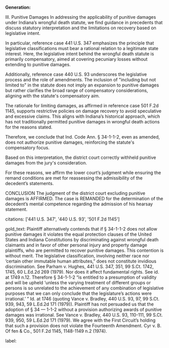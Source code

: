 **Generation:**

III.
Punitive Damages
In addressing the applicability of punitive damages under Indiana’s wrongful death statute, we find guidance in precedents that discuss statutory interpretation and the limitations on recovery based on legislative intent.

In particular, reference case 441 U.S. 347 emphasizes the principle that legislative classifications must bear a rational relation to a legitimate state interest. Here, the legislative intent behind the wrongful death statute is primarily compensatory, aimed at covering pecuniary losses without extending to punitive damages.

Additionally, reference case 440 U.S. 93 underscores the legislative process and the role of amendments. The inclusion of "including but not limited to" in the statute does not imply an expansion to punitive damages but rather clarifies the broad range of compensatory considerations, aligning with the statute's compensatory aim.

The rationale for limiting damages, as affirmed in reference case 501 F.2d 1145, supports restrictive policies on damage recovery to avoid speculative and excessive claims. This aligns with Indiana’s historical approach, which has not traditionally permitted punitive damages in wrongful death actions for the reasons stated.

Therefore, we conclude that Ind. Code Ann. § 34-1-1-2, even as amended, does not authorize punitive damages, reinforcing the statute's compensatory focus.

Based on this interpretation, the district court correctly withheld punitive damages from the jury's consideration.

For these reasons, we affirm the lower court’s judgment while ensuring the remand conditions are met for reassessing the admissibility of the decedent’s statements.

CONCLUSION
The judgment of the district court excluding punitive damages is AFFIRMED. The case is REMANDED for the determination of the decedent’s mental competence regarding the admission of his hearsay statement.

citations: ['441 U.S. 347', '440 U.S. 93', '501 F.2d 1145']

gold_text: Plaintiff alternatively contends that if § 34-1-1-2 does not allow punitive damages it violates the equal protection clauses of the United States and Indiana Constitutions by discriminating against wrongful death claimants and in favor of other personal injury and property damage plaintiffs, who are permitted to recover punitive damages. This contention is without merit. The legislative classification, involving neither race nor ‘certain other immutable human attributes,” does not constitute invidious discrimination. See Parham v. Hughes, 441 U.S. 347, 351, 99 S.Ct. 1742, 1745, 60 L.Ed.2d 269 (1979). Nor does it affect fundamental rights. See id. at 1749 n.12. Therefore § 34-1-1-2 “is entitled to a presumption of validity and will be upheld ‘unless the varying treatment of different groups or persons is so unrelated to the achievement of any combination of legislative purposes that we can only conclude that the legislature’s actions were irrational.’ ” Id. at 1746 (quoting Vance v. Bradley, 440 U.S. 93, 97, 99 S.Ct. 939, 943, 59 L.Ed.2d 171 (1979)). Plaintiff has not persuaded us that the adoption of § 34 — 1-1-2 without a provision authorizing awards of punitive damages was irrational. See Vance v. Bradley, 440 U.S. 93, 110-111, 99 S.Ct. 939, 950, 59 L.Ed.2d 171 (1979). We agree with the First Circuit’s holding that such a provision does not violate the Fourteenth Amendment. Cyr v. B. Of fen & Co., 501 F.2d 1145, 1148-1149 n.2 (1974).

label: 